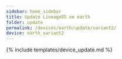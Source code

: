 ```yaml
---
sidebar: home_sidebar
title: Update LineageOS on earth
folder: update
permalink: /devices/earth/update/variant2/
device: earth_variant2
---
```

{% include templates/device_update.md %}
